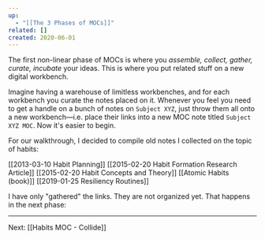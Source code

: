 ```yaml
---
up:
  - "[[The 3 Phases of MOCs]]"
related: []
created: 2020-06-01
---
```

The first non-linear phase of MOCs is where you *assemble, collect, gather, curate, incubate* your ideas. This is where you put related stuff on a new digital workbench.

Imagine having a warehouse of limitless workbenches, and for each workbench you curate the notes placed on it. Whenever you feel you need to get a handle on a bunch of notes on `Subject XYZ`,  just throw them all onto a new workbench—i.e. place their links into a new MOC note titled `Subject XYZ MOC`. Now it's easier to begin.

For our walkthrough, I decided to compile old notes I collected on the topic of habits:

[[2013-03-10 Habit Planning]]
[[2015-02-20 Habit Formation Research Article]]
[[2015-02-20 Habit Concepts and Theory]]
[[Atomic Habits (book)]]
[[2019-01-25 Resiliency Routines]]

I have only "gathered" the links. They are not organized yet. That happens in the next phase:

---
Next: [[Habits MOC - Collide]]



















































